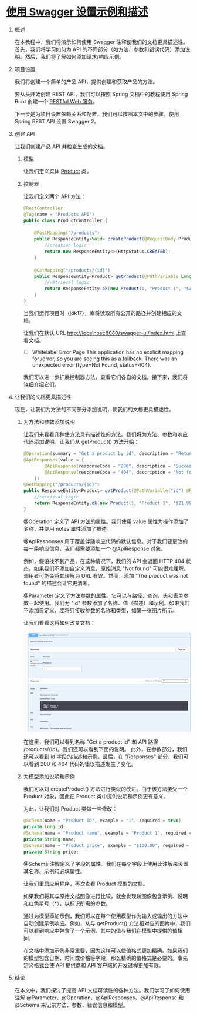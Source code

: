 # [使用 Swagger 设置示例和描述](https://www.baeldung.com/swagger-set-example-description)

1. 概述

    在本教程中，我们将演示如何使用 Swagger 注释使我们的文档更具描述性。首先，我们将学习如何为 API 的不同部分（如方法、参数和错误代码）添加说明。然后，我们将了解如何添加请求/响应示例。

2. 项目设置

    我们将创建一个简单的产品 API，提供创建和获取产品的方法。

    要从头开始创建 REST API，我们可以按照 Spring 文档中的教程使用 Spring Boot 创建一个 [RESTful Web 服务](https://spring.io/guides/gs/rest-service/)。

    下一步是为项目设置依赖关系和配置。我们可以按照本文中的步骤，使用 Spring REST API 设置 Swagger 2。

3. 创建 API

    让我们创建产品 API 并检查生成的文档。

    1. 模型

        让我们定义实体 [Product](/src/main/java/com/baeldung/swaggerexample/entity/Product.java) 类。

    2. 控制器

        让我们定义两个 API 方法：

        ```java
        @RestController
        @Tag(name = "Products API")
        public class ProductController {

            @PostMapping("/products")
            public ResponseEntity<Void> createProduct(@RequestBody Product product) {
                //creation logic
                return new ResponseEntity<>(HttpStatus.CREATED);
            }

            @GetMapping("/products/{id}")
            public ResponseEntity<Product> getProduct(@PathVariable Long id) {
                //retrieval logic
                return ResponseEntity.ok(new Product(1, "Product 1", "$21.99"));
            }
        }
        ```

        当我们运行项目时（jdk17），库将读取所有公开的路径并创建相应的文档。

        让我们在默认 URL <http://localhost:8080/swagger-ui/index.html> 上查看文档。

        - [ ] Whitelabel Error Page
        This application has no explicit mapping for /error, so you are seeing this as a fallback.
        There was an unexpected error (type=Not Found, status=404).

        我们可以进一步扩展控制器方法，查看它们各自的文档。接下来，我们将详细介绍它们。

4. 让我们的文档更具描述性

    现在，让我们为方法的不同部分添加说明，使我们的文档更具描述性。

    1. 为方法和参数添加说明

        让我们来看看几种使方法具有描述性的方法。我们将为方法、参数和响应代码添加说明。让我们从 getProduct() 方法开始：

        ```java
        @Operation(summary = "Get a product by id", description = "Returns a product as per the id")
        @ApiResponses(value = {
                @ApiResponse(responseCode = "200", description = "Successfully retrieved"), 
                @ApiResponse(responseCode = "404", description = "Not found - The product was not found")
            })
        @GetMapping("/products/{id}")
        public ResponseEntity<Product> getProduct(@PathVariable("id") @Parameter(name = "id", description = "Product id", example = "1") Long id) {
            //retrieval logic
            return ResponseEntity.ok(new Product(1, "Product 1", "$21.99"));
        }
        ```

        @Operation 定义了 API 方法的属性。我们使用 value 属性为操作添加了名称，并使用 notes 属性添加了描述。

        @ApiResponses 用于覆盖伴随响应代码的默认信息。对于我们要更改的每一条响应信息，我们都需要添加一个 @ApiResponse 对象。

        例如，假设找不到产品，在这种情况下，我们的 API 会返回 HTTP 404 状态。如果我们不添加自定义消息，原始消息 "Not found" 可能很难理解。调用者可能会将其理解为 URL 有误。然而，添加 "The product was not found" 的描述会让它更清晰。

        @Parameter 定义了方法参数的属性。它可以与路径、查询、头和表单参数一起使用。我们为 "id" 参数添加了名称、值（描述）和示例。如果我们不添加自定义，库将只接收参数的名称和类型，如第一张图片所示。

        让我们看看这将如何改变文档：

        ![Screenshot-2022-01-29-at-4.08.45-PM](pic/Screenshot-2022-01-29-at-4.08.45-PM.png)

        在这里，我们可以看到名称 "Get a product id" 和 API 路径 /products/{id}。我们还可以看到下面的说明。 此外，在参数部分，我们还可以看到 id 字段的描述和示例。最后，在 "Responses" 部分，我们可以看到 200 和 404 代码的错误描述发生了变化。

    2. 为模型添加说明和示例

        我们可以对 createProduct() 方法进行类似的改进。由于该方法接受一个 Product 对象，因此在 Product 类中提供说明和示例更有意义。

        为此，让我们对 Product 类做一些修改：

        ```java
        @Schema(name = "Product ID", example = "1", required = true)
        private Long id;
        @Schema(name = "Product name", example = "Product 1", required = false)
        private String name;
        @Schema(name = "Product price", example = "$100.00", required = true)
        private String price;
        ```

        @Schema 注解定义了字段的属性。我们在每个字段上使用此注解来设置其名称、示例和必填属性。

        让我们重启应用程序，再次查看 Product 模型的文档。

        如果我们将其与原始文档图像进行比较，就会发现新图像包含示例、说明和红色星号（*），以标识所需的参数。

        通过为模型添加示例，我们可以在每个使用模型作为输入或输出的方法中自动创建示例响应。例如，从与 getProduct() 方法相对应的图片中，我们可以看到响应中包含了一个示例，其中的值与我们在模型中提供的值相同。

        在文档中添加示例非常重要，因为这样可以使值格式更加精确。如果我们的模型包含日期、时间或价格等字段，那么精确的值格式是必要的。事先定义格式会使 API 提供商和 API 客户端的开发过程更加有效。

5. 结论

    在本文中，我们探讨了提高 API 文档可读性的各种方法。我们学习了如何使用注解 @Parameter、@Operation、@ApiResponses、@ApiResponse 和 @Schema 来记录方法、参数、错误信息和模型。

